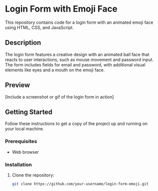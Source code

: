 # Login Form with Emoji Face

This repository contains code for a login form with an animated emoji face using HTML, CSS, and JavaScript.

## Description

The login form features a creative design with an animated ball face that reacts to user interactions, such as mouse movement and password input. The form includes fields for email and password, with additional visual elements like eyes and a mouth on the emoji face.

## Preview

[Include a screenshot or gif of the login form in action]

## Getting Started

Follow these instructions to get a copy of the project up and running on your local machine.

### Prerequisites

- Web browser

### Installation

1. Clone the repository:

   ```bash
   git clone https://github.com/your-username/login-form-emoji.git

